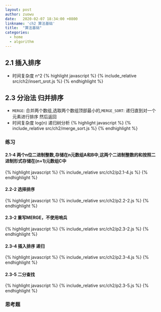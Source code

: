 ```yaml
---
layout: post
author: zuowu
date:   2020-02-07 18:34:00 +0800
linkname: 'ch2 算法基础'
title:  "算法基础"
categories: 
  - home
  - algorithm 
---
```


## 2.1 插入排序
  * 时间复杂度 n^2
{% highlight javascript %}
  {% include_relative src/ch2/insert_srot.js %}
{% endhighlight %}


## 2.3 分治法 归并排序
 * `MERGE`: 合并两个数组,选取两个数组顶部最小的,`MERGE_SORT`: 递归直到对一个元素进行排序 然后返回
 * 时间复杂度 log(n) 递归树分析
{% highlight javascript %}
  {% include_relative src/ch2/merge_sort.js %}
{% endhighlight %}


### 练习
#### 2.1-4 两个n位二进制整数,存储在n元数组A和B中,这两个二进制整数的和按照二进制形式存储在(n+1)元数组C中

{% highlight javascript %}
  {% include_relative src/ch2/p2.1-4.js %}
{% endhighlight %}

#### 2.2-2 选择排序

{% highlight javascript %}
  {% include_relative src/ch2/p2.2-2.js %}
{% endhighlight %}

#### 2.3-2 重写MERGE，不使用哨兵

{% highlight javascript %}
  {% include_relative src/ch2/p2.3-2.js %}
{% endhighlight %}

#### 2.3-4 插入排序 递归

{% highlight javascript %}
  {% include_relative src/ch2/p2.3-4.js %}
{% endhighlight %}

#### 2.3-5 二分查找

{% highlight javascript %}
  {% include_relative src/ch2/p2.3-5.js %}
{% endhighlight %}

### 思考题